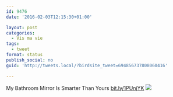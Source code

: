 ```yaml
---
id: 9476
date: '2016-02-03T12:15:30+01:00'

layout: post
categories:
  - Vis ma vie
tags:
  - tweet
format: status
publish_social: no
guid: 'http://tweets.local/?birdsite_tweet=694856737808060416'

---
```


My Bathroom Mirror Is Smarter Than Yours [bit.ly/1PUnjYK](http://bit.ly/1PUnjYK) ![](http://tweets.local/wp-content/uploads/twitter-archive/tweets_media/694856737808060416-CaSghWuWEAIBOoH.jpg)